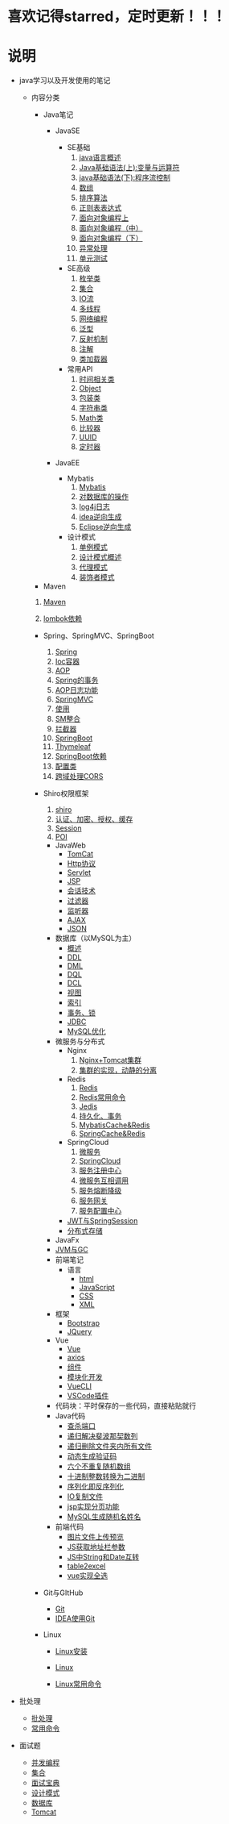 # 喜欢记得starred，定时更新！！！

# 说明

- java学习以及开发使用的笔记
  - 内容分类
    - Java笔记
      - JavaSE
        - SE基础
          1. [java语言概述](/1、Java笔记/1、JavaSE/1、JavaSE基础/1、java语言概述.md)
          2. [Java基础语法(上):变量与运算符](/1、Java笔记/1、JavaSE/1、JavaSE基础/2、java基础语法上.md)
          3. [java基础语法(下):程序流控制](/1、Java笔记/1、JavaSE/1、JavaSE基础/3、Java基础语法下.md)
          4. [数组](/1、Java笔记/1、JavaSE/1、JavaSE基础/4、数组.md)
          5. [排序算法](/1、Java笔记/1、JavaSE/1、JavaSE基础/4.1、排序算法.md)
          6. [正则表表达式](/1、Java笔记/1、JavaSE/1、JavaSE基础/4.2正则表达式.md)
          7. [面向对象编程上](/1、Java笔记/1、JavaSE/1、JavaSE基础/5、面向对象编程上.md)
          8. [面向对象编程（中）](/1、Java笔记/1、JavaSE/1、JavaSE基础/6、面向对象编程中.md)
          9. [面向对象编程（下）](/1、Java笔记/1、JavaSE/1、JavaSE基础/7、面向对象编程下.md)
          10. [异常处理](/1、Java笔记/1、JavaSE/1、JavaSE基础/8、异常处理.md)
          11. [单元测试](/1、Java笔记/1、JavaSE/1、JavaSE基础/9、单元测试.md)
        - SE高级
          1. [枚举类](/1、Java笔记/1、JavaSE/2、JavaSE高级/1、枚举类.md)
          2. [集合](/1、Java笔记/1、JavaSE/2、JavaSE高级/2、集合.md)
          3. [IO流](/1、Java笔记/1、JavaSE/2、JavaSE高级/3、IO流.md)
          4. [多线程](/1、Java笔记/1、JavaSE/2、JavaSE高级/4、多线程.md)
          5. [网络编程](/1、Java笔记/1、JavaSE/2、JavaSE高级/5、网络编程.md)
          6. [泛型](/1、Java笔记/1、JavaSE/2、JavaSE高级/6、泛型.md)
          7. [反射机制](/1、Java笔记/1、JavaSE/2、JavaSE高级/7、反射机制.md)
          8. [注解](/1、Java笔记/1、JavaSE/2、JavaSE高级/8、注解.md)
          9. [类加载器](/1、Java笔记/1、JavaSE/2、JavaSE高级/9、类加载器.md)
        - 常用API
          1. [时间相关类](/1、Java笔记/1、JavaSE/3、常用API/1、时间相关类.md)
          2. [Object](/1、Java笔记/1、JavaSE/3、常用API/2、Object.md)
          3. [包装类](/1、Java笔记/1、JavaSE/3、常用API/3、包装类.md)
          4. [字符串类](/1、Java笔记/1、JavaSE/3、常用API/4、字符串类.md)
          5. [Math类](/1、Java笔记/1、JavaSE/3、常用API/5、Math.md)
          6. [比较器](/1、Java笔记/1、JavaSE/3、常用API/6、比较器.md)
          7. [UUID](/1、Java笔记/1、JavaSE/3、常用API/7、UUID.md)
          8. [定时器](/1、Java笔记/1、JavaSE/3、常用API/8、定时器.md)
        
      - JavaEE
        - Mybatis
          1. [Mybatis](/1、Java笔记/4、JavaEE/1、Mybatis/1、Mybatis.md)
          2. [对数据库的操作](/1、Java笔记/4、JavaEE/1、Mybatis/2、对数据库的操作.md)
          3. [log4j日志](/1、Java笔记/4、JavaEE/1、Mybatis/3、log4j日志.md)
          4. [idea逆向生成](/1、Java笔记/4、JavaEE/1、Mybatis/4、Idea逆向生成.md)
          5. [Eclipse逆向生成](/1、Java笔记/4、JavaEE/1、Mybatis/5、Eclipse逆向生成.md)
        - 设计模式
          1. [单例模式](/1、Java笔记/4、JavaEE/2、设计模式/2、创建型模式/1、单例模式.md)
          2. [设计模式概述](/1、Java笔记/4、JavaEE/2、设计模式/1、设计模式概述.md)
          3. [代理模式](/1、Java笔记/4、JavaEE/2、设计模式/3、结构式模式/1、代理模式.md)
          4. [装饰者模式](/1、Java笔记/4、JavaEE/2、设计模式/3、结构式模式/2、装饰者模式.md)
    - Maven
    
    1. [Maven](/1、Java笔记/4、JavaEE/3、Maven/1、Maven.md)
    
    2. [lombok依赖](/1、Java笔记/4、JavaEE/3、Maven/2、lombok依赖.md)
    
    - Spring、SpringMVC、SpringBoot
      1. [Spring](/1、Java笔记/4、JavaEE/4、Spring/1、Spring.md)
      2. [Ioc容器](/1、Java笔记/4、JavaEE/4、Spring/2、IOC容器.md)
      3. [AOP](/1、Java笔记/4、JavaEE/4、Spring/3、AOP.md)
      5. [Spring的事务](/1、Java笔记/4、JavaEE/4、Spring/5、Spring的事务.md)
      6. [AOP日志功能](/1、Java笔记/4、JavaEE/4、Spring/6、AOP日志功能.md)
      7. [SpringMVC](/1、Java笔记/4、JavaEE/5、SpringMVC/1、SpringMVC.md)
      8. [使用](/1、Java笔记/4、JavaEE/5、SpringMVC/2、使用.md)
      8. [SM整合](/1、Java笔记/4、JavaEE/5、SpringMVC/3、SM整合.md)
      9. [拦截器](/1、Java笔记/4、JavaEE/5、SpringMVC/5、拦截器.md)
      10. [SpringBoot](/1、Java笔记/4、JavaEE/6、SpringBoot/1、SpringBoot.md)
      11. [Thymeleaf](/1、Java笔记/4、JavaEE/6、SpringBoot/2、Thymeleaf.md)
      12. [SpringBoot依赖](/1、Java笔记/4、JavaEE/6、SpringBoot/3、SpringBoot依赖.md)
      13. [配置类](/1、Java笔记/4、JavaEE/6、SpringBoot/4、配置类.md)
      14. [跨域处理CORS](/1、Java笔记/4、JavaEE/6、SpringBoot/5、跨域处理CORS.md)
    - Shiro权限框架
      1. [shiro](/1、Java笔记/4、JavaEE/7、Shiro权限框架/1、Shiro.md)
      2. [认证、加密、授权、缓存](/1、Java笔记/4、JavaEE/7、Shiro权限框架/2、认证，加密，授权，缓存.md)
      3. [Session](/1、Java笔记/4、JavaEE/7、Shiro权限框架/3、Session.md)
      4. [POI](/1、Java笔记/4、JavaEE/7、Shiro权限框架/4、POI.md)
    
      - JavaWeb
        - [TomCat](/1、Java笔记/3、JavaWeb/1、TomCat.md)
        - [Http协议](/1、Java笔记/3、JavaWeb/2、Http协议.md)
        - [Servlet](/1、Java笔记/3、JavaWeb/3、Servlet.md)
        - [JSP](/1、Java笔记/3、JavaWeb/4、JSP.md)
        - [会话技术](/1、Java笔记/3、JavaWeb/5、会话技术.md)
        - [过滤器](/1、Java笔记/3、JavaWeb/6、Filter.md)
        - [监听器](/1、Java笔记/3、JavaWeb/7、Listener.md)
        - [AJAX](/1、Java笔记/3、JavaWeb/9、AJAX.md)
        - [JSON](/1、Java笔记/3、JavaWeb/10、JSON.md)
      - 数据库（以MySQL为主）
        - [概述](/1、Java笔记/2、数据库/1、数据库概述.md)
        - [DDL](/1、Java笔记/2、数据库/2、DDL（数据定义语句）.md)
        - [DML](/1、Java笔记/2、数据库/3、DML（数据操作语句）.md)
        - [DQL](/1、Java笔记/2、数据库/4、DQL（数据查询语句）.md)
        - [DCL](/1、Java笔记/2、数据库/5、DCL（数据控制语句）.md)
        - [视图](/1、Java笔记/2、数据库/6、视图.md)
        - [索引](/1、Java笔记/2、数据库/7、索引.md)
        - [事务、锁](/1、Java笔记/2、数据库/8、事务、锁.md)
        - [JDBC](/1、Java笔记/2、数据库/9、JDBC编程.md)
        - [MySQL优化](/1、Java笔记/2、数据库/10、MySQL优化.md)
      - 微服务与分布式
        - Nginx
          1. [Nginx+Tomcat集群](/1、Java笔记/5、微服务和分布式/1、Nginx/1、Nginx+Tomcat集群.md)
          2. [集群的实现，动静的分离](/1、Java笔记/5、微服务和分布式/1、Nginx/2、集群的实现，动静分离.md)
        - Redis
          1. [Redis](/1、Java笔记/5、微服务和分布式/2、Redis/1、Redis.md)
          2. [Redis常用命令](/1、Java笔记/5、微服务和分布式/2、Redis/2、Redis常用命令.md)
          3. [Jedis](/1、Java笔记/5、微服务和分布式/2、Redis/3、Jedis.md)
          4. [持久化、事务](/1、Java笔记/5、微服务和分布式/2、Redis/4、持久化、事务.md)
          5. [MybatisCache&Redis](/1、Java笔记/5、微服务和分布式/2、Redis/5、MybatisCache&Redis.md)
          6. [SpringCache&Redis](/1、Java笔记/5、微服务和分布式/2、Redis/6、SpringCache&Redis.md)
        - SpringCloud
          1. [微服务](/1、Java笔记/5、微服务和分布式/3、SpringCloud/1、微服务.md)
          2. [SpringCloud](/1、Java笔记/5、微服务和分布式/3、SpringCloud/2、SpringCloud.md)
          3. [服务注册中心](/1、Java笔记/5、微服务和分布式/3、SpringCloud/3、服务注册中心.md)
          4. [微服务互相调用](/1、Java笔记/5、微服务和分布式/3、SpringCloud/4、微服务互相调用.md)
          5. [服务熔断降级](/1、Java笔记/5、微服务和分布式/3、SpringCloud/5、服务熔断降级.md)
          6. [服务网关](/1、Java笔记/5、微服务和分布式/3、SpringCloud/6、服务网关.md)
          7. [服务配置中心](/1、Java笔记/5、微服务和分布式/3、SpringCloud/7、服务配置中心.md)
        - [JWT与SpringSession](/1、Java笔记/5、微服务和分布式/4、JWT与SpringSession.md)
        - [分布式存储](/1、Java笔记/5、微服务和分布式/5、分布式存储.md)
      - JavaFx
      - [JVM与GC](/1、Java笔记/7、JVM/1、JVM与GC.md)
      - 前端笔记
        - 语言
          - [html](/2、前端笔记/1、语言/1、HTML.md)
          - [JavaScript](/2、前端笔记/1、语言/3、JavaScript.md)
          - [CSS](/2、前端笔记/1、语言/2、CSS.md)
          - [XML](/2、前端笔记/1、语言/4、XML.md)
      - 框架
        - [Bootstrap](/2、前端笔记/2、框架/1、Bootstrap.md)
        - [JQuery](/2、前端笔记/2、框架/2、JQuery.md)
      - Vue
        - [Vue](/2、前端笔记/3、Vue/1、Vue.md)
        - [axios](/2、前端笔记/3、Vue/2、axios.md)
        - [组件](/2、前端笔记/3、Vue/3、组件.md)
        - [模块化开发](/2、前端笔记/3、Vue/4、模块化开发.md)
        - [VueCLI](/2、前端笔记/3、Vue/5、VueCLI.md)
        - [VSCode插件](/2、前端笔记/3、Vue/6、VSCode插件.md)
      - 代码块：平时保存的一些代码，直接粘贴就行
      - Java代码
        - [查杀端口](/3、代码块/1、Java代码/查杀端口.md)
        - [递归解决斐波那契数列](/3、代码块/1、Java代码/递归解决斐波那契数列.md)
        - [递归删除文件夹内所有文件](/3、代码块/1、Java代码/递归删除文件夹内所有文件.md)
        - [动态生成验证码](/3、代码块/1、Java代码/动态生成验证码.md)
        - [六个不重复随机数组](/3、代码块/1、Java代码/六个不重复随机数数组.md)
        - [十进制整数转换为二进制](/3、代码块/1、Java代码/十进制整数转化为二进制.md)
        - [序列化即反序列化](/3、代码块/1、Java代码/序列化及反序列化.md)
        - [IO复制文件](/3、代码块/1、Java代码/IO复制文件.md)
        - [jsp实现分页功能](/3、代码块/1、Java代码/jsp实现分页功能.md)
        - [MySQL生成随机名姓名](/3、代码块/1、Java代码/MySQL生成随机姓名.md)
      - 前端代码
        - [图片文件上传预览](/3、代码块/2、前端代码/图片文件上传预览.md)
        - [JS获取地址栏参数](/3、代码块/2、前端代码/JS获取地址栏参数.md)
        - [JS中String和Date互转](/3、代码块/2、前端代码/JS中String和Date互转.md)
        - [table2excel](/3、代码块/2、前端代码/table2excel.md)
        - [vue实现全选](/3、代码块/2、前端代码/vue实现全选.md)
    - Git与GItHub
      - [Git](/4、Git与GitHub/1、Git.md)
      - [IDEA使用Git](/4、Git与GitHub/2、Idea使用git.md)
    - Linux
      - [Linux安装](/5、Linux/1、安装.md)
      
      - [Linux](/5、Linux/2、Linux.md)
      
      - [Linux常用命令](/5、Linux/3、Linux常用命令.md)
      
  
- 批处理
  - [批处理](/6、批处理脚本/1、批处理.md)
  - [常用命令](/6、批处理脚本/2、常用命令.md)

- 面试题
  - [并发编程](/7、面试题/并发编程.md)
  - [集合](/7、面试题/集合.md)
  - [面试宝典](/7、面试题/面试宝典.md)
  - [设计模式](/7、面试题/设计模式.md)
  - [数据库](/7、面试题/数据库.md)
  - [Tomcat](/7、面试题/Tomcat.md)
